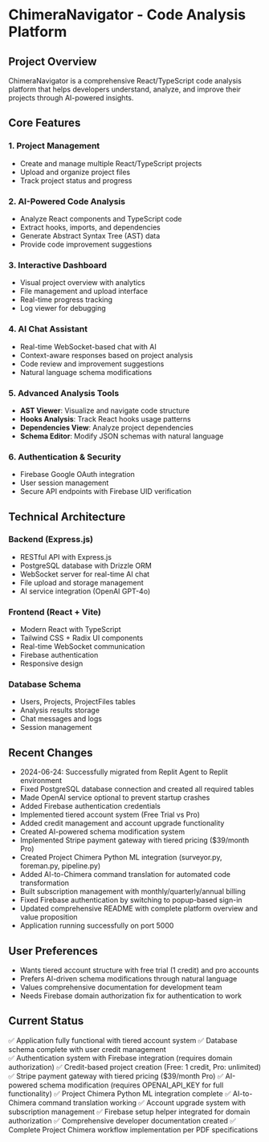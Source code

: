# ChimeraNavigator - Code Analysis Platform

## Project Overview
ChimeraNavigator is a comprehensive React/TypeScript code analysis platform that helps developers understand, analyze, and improve their projects through AI-powered insights.

## Core Features

### 1. **Project Management**
- Create and manage multiple React/TypeScript projects
- Upload and organize project files
- Track project status and progress

### 2. **AI-Powered Code Analysis**
- Analyze React components and TypeScript code
- Extract hooks, imports, and dependencies
- Generate Abstract Syntax Tree (AST) data
- Provide code improvement suggestions

### 3. **Interactive Dashboard**
- Visual project overview with analytics
- File management and upload interface
- Real-time progress tracking
- Log viewer for debugging

### 4. **AI Chat Assistant**
- Real-time WebSocket-based chat with AI
- Context-aware responses based on project analysis
- Code review and improvement suggestions
- Natural language schema modifications

### 5. **Advanced Analysis Tools**
- **AST Viewer**: Visualize and navigate code structure
- **Hooks Analysis**: Track React hooks usage patterns
- **Dependencies View**: Analyze project dependencies
- **Schema Editor**: Modify JSON schemas with natural language

### 6. **Authentication & Security**
- Firebase Google OAuth integration
- User session management
- Secure API endpoints with Firebase UID verification

## Technical Architecture

### Backend (Express.js)
- RESTful API with Express.js
- PostgreSQL database with Drizzle ORM
- WebSocket server for real-time AI chat
- File upload and storage management
- AI service integration (OpenAI GPT-4o)

### Frontend (React + Vite)
- Modern React with TypeScript
- Tailwind CSS + Radix UI components
- Real-time WebSocket communication
- Firebase authentication
- Responsive design

### Database Schema
- Users, Projects, ProjectFiles tables
- Analysis results storage
- Chat messages and logs
- Session management

## Recent Changes
- 2024-06-24: Successfully migrated from Replit Agent to Replit environment
- Fixed PostgreSQL database connection and created all required tables
- Made OpenAI service optional to prevent startup crashes
- Added Firebase authentication credentials
- Implemented tiered account system (Free Trial vs Pro)
- Added credit management and account upgrade functionality
- Created AI-powered schema modification system
- Implemented Stripe payment gateway with tiered pricing ($39/month Pro)
- Created Project Chimera Python ML integration (surveyor.py, foreman.py, pipeline.py)
- Added AI-to-Chimera command translation for automated code transformation
- Built subscription management with monthly/quarterly/annual billing
- Fixed Firebase authentication by switching to popup-based sign-in
- Updated comprehensive README with complete platform overview and value proposition
- Application running successfully on port 5000

## User Preferences
- Wants tiered account structure with free trial (1 credit) and pro accounts
- Prefers AI-driven schema modifications through natural language
- Values comprehensive documentation for development team
- Needs Firebase domain authorization fix for authentication to work

## Current Status
✅ Application fully functional with tiered account system
✅ Database schema complete with user credit management  
✅ Authentication system with Firebase integration (requires domain authorization)
✅ Credit-based project creation (Free: 1 credit, Pro: unlimited)
✅ Stripe payment gateway with tiered pricing ($39/month Pro)
✅ AI-powered schema modification (requires OPENAI_API_KEY for full functionality)
✅ Project Chimera Python ML integration complete
✅ AI-to-Chimera command translation working
✅ Account upgrade system with subscription management
✅ Firebase setup helper integrated for domain authorization
✅ Comprehensive developer documentation created
✅ Complete Project Chimera workflow implementation per PDF specifications